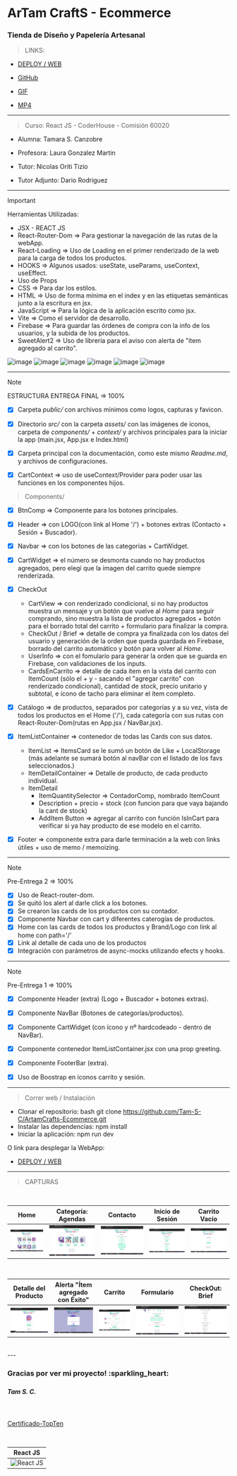 <h1>ArTam CraftS - Ecommerce</h1>
<h3>Tienda de Diseño y Papelería Artesanal </h3>

> LINKS:

* [DEPLOY / WEB](https://tam-s-c.github.io/ArtamCrafts-Ecommerce/) 

* [GitHub](https://github.com/Tam-S-C/ArtamCrafts-Ecommerce)

* [GIF](https://drive.google.com/file/d/1ThdLtC8saNLauPwB9nOo53UXHFYm10E-/view?usp=sharing)

* [MP4](https://drive.google.com/file/d/1pySEPA8fCn9KWKmDcm-UkP3RCABIpMAZ/view?usp=sharing)
  

---

> Curso: React JS - CoderHouse - Comisión 60020

* Alumna: Tamara S. Canzobre

* Profesora: Laura Gonzalez Martin
* Tutor: Nicolas Oriti Tizio
* Tutor Adjunto: Dario Rodriguez

---

> [!IMPORTANT]
> Herramientas Utilizadas:

* JSX - REACT JS
* React-Router-Dom => Para gestionar la navegación de las rutas de la webApp.
* React-Loading => Uso de Loading en el primer renderizado de la web para la carga de todos los productos.
* HOOKS => Algunos usados: useState, useParams, useContext, useEffect.
* Uso de Props
* CSS => Para dar los estilos.
* HTML => Uso de forma mínima en el index y en las etiquetas semánticas junto a la escritura en jsx.
* JavaScript => Para la lógica de la aplicación escrito como jsx.
* Vite => Como el servidor de desarrollo.
* Firebase => Para guardar las órdenes de compra con la info de los usuarios, y la subida de los productos.
* SweetAlert2 => Uso de librería para el aviso con alerta de "ítem agregado al carrito".

![image](https://github.com/user-attachments/assets/09bb3851-8f1c-44b2-a0f1-330181e7aad1)
![image](https://github.com/user-attachments/assets/e27f4435-1fa4-43b0-93a4-9f2da115d562)
![image](https://github.com/user-attachments/assets/86312436-d34d-45ff-bbd7-f801a74c985b)
![image](https://github.com/user-attachments/assets/1496e492-825a-4e31-81ca-8b26836fdbce) 
![image](https://github.com/user-attachments/assets/a4735e28-43b3-4e29-9330-7ee1166efd8c)
![image](https://github.com/user-attachments/assets/e8be5317-335b-42f1-a439-aeea4ae937f1)


---

> [!NOTE] 
> ESTRUCTURA
> ENTREGA FINAL => 100%


- [x] Carpeta *public/* con archivos mínimos como logos, capturas y favicon.

- [x] Directorio *src/* con la carpeta *assets/* con las imágenes de íconos, carpeta de *components/* + *context/* y archivos principales para la iniciar la app (main.jsx, App.jsx e Index.html)

- [x] Carpeta principal con la documentación, como este mismo *Readme.md*, y archivos de configuraciones.

- [x] CartContext => uso de useContext/Provider para poder usar las funciones en los componentes hijos.

> Components/

- [x] BtnComp => Componente para los botones principales.

- [x] Header => con LOGO(con link al Home '/') + botones extras (Contacto + Sesión + Buscador).

- [x] Navbar => con los botones de las categorías + CartWidget.

- [x] CartWidget => el número se desmonta cuando no hay productos agregados, 
pero elegí que la imagen del carrito quede siempre renderizada.

- [x] CheckOut
    *   CartView => con renderizado condicional, si no hay productos muestra un mensaje y un botón que vuelve al *Home* para seguir comprando, sino muestra la lista de productos agregados + botón para el borrado total del carrito + formulario para finalizar la compra.
    *   CheckOut / Brief => detalle de compra ya finalizada con los datos del usuario y generación de la orden que queda guardada en Firebase, borrado del carrito automático y botón para volver al *Home*.
    *   UserInfo => con el fomulario para generar la orden que se guarda en Firebase, con validaciones de los inputs.
    *   CardsEnCarrito => detalle de cada ítem en la vista del carrito con ItemCount (sólo el + y - sacando el "agregar carrito" con renderizado condicional), cantidad de stock, precio unitario y subtotal, e ícono de tacho para eliminar el ítem completo.

- [x] Catálogo => de productos, separados por categorías y a su vez, 
vista de todos los productos en el Home ('/'), cada categoría con sus rutas con React-Router-Dom(rutas en App.jsx / NavBar.jsx).

- [x] ItemListContainer => contenedor de todas las Cards con sus datos.
    * ItemList => ItemsCard se le sumó un botón de Like + LocalStorage (más adelante se sumará botón al navBar con el listado de los favs seleccionados.)
    * ItemDetailContainer => Detalle de producto, de cada producto individual.
    * ItemDetail
        * ItemQuantitySelector => ContadorComp, nombrado ItemCount
        * Description + precio + stock (con funcion para que vaya bajando la cant de stock)
        * AddItem Button => agregar al carrito con función IsInCart para verificar si ya hay producto de ese modelo en el carrito.

- [x] Footer => componente extra para darle terminación a la web con links útiles + uso de memo / memoizing.


---

> [!NOTE]
> Pre-Entrega 2 => 100%

- [x] Uso de React-router-dom.
- [x] Se quitó los alert al darle click a los botones.
- [x] Se crearon las cards de los productos con su contador.
- [x] Componente Navbar con cart y diferentes caterogías de productos.
- [x] Home con las cards de todos los productos y Brand/Logo con link al home con path='/'
- [x] Link al detalle de cada uno de los productos
- [x] Integración con parámetros de async-mocks utilizando efects y hooks.

---

> [!NOTE]
> Pre-Entrega 1 => 100%

- [x] Componente Header (extra) (Logo + Buscador + botones extras).
- [x] Componente NavBar (Botones de categorías/productos).
- [x] Componente CartWidget (con ícono y nº hardcodeado - dentro de NavBar).
- [x] Componente contenedor ItemListContainer.jsx con una prop greeting.
- [x] Componente FooterBar (extra). 
- [x] Uso de Boostrap en íconos carrito y sesión. 


---

> Correr web / Instalación

* Clonar el repositorio: bash git clone https://github.com/Tam-S-C/ArtamCrafts-Ecommerce.git
* Instalar las dependencias: npm install
* Iniciar la aplicación: npm run dev

O link para desplegar la WebApp:
* [DEPLOY / WEB](https://tam-s-c.github.io/ArtamCrafts-Ecommerce/) 

---

> CAPTURAS

<br>

| **Home** | **Categoría: Agendas** | **Contacto** | **Inicio de Sesión** | **Carrito Vacío** |
|:--:|:--:|:--:|:--:|:--:|
| ![Home](https://github.com/Tam-S-C/ArtamCrafts-Ecommerce/blob/main/src/assets/capturas/home.png?raw=true) | ![Categorías](https://github.com/Tam-S-C/ArtamCrafts-Ecommerce/blob/main/src/assets/capturas/catAgendas.png?raw=true) | ![Contacto](https://github.com/Tam-S-C/ArtamCrafts-Ecommerce/blob/main/src/assets/capturas/contacto.png?raw=true) | ![Sesion](https://github.com/Tam-S-C/ArtamCrafts-Ecommerce/blob/main/src/assets/capturas/sesion.png?raw=true) | ![Carrito Vacío](https://github.com/Tam-S-C/ArtamCrafts-Ecommerce/blob/main/src/assets/capturas/carritoVacio.png?raw=true) |

<br>

| **Detalle del Producto** | **Alerta "Ítem agregado con Éxito"** | **Carrito** | **Formulario** | **CheckOut: Brief** |
|:--:|:--:|:--:|:--:|:--:|
| ![Detalle](https://github.com/Tam-S-C/ArtamCrafts-Ecommerce/blob/main/src/assets/capturas/detalle.png?raw=true) | ![Alerta](https://github.com/Tam-S-C/ArtamCrafts-Ecommerce/blob/main/src/assets/capturas/alerta.png?raw=true) | ![Carrito](https://github.com/Tam-S-C/ArtamCrafts-Ecommerce/blob/main/src/assets/capturas/carrito.png?raw=true) | ![Form](https://github.com/Tam-S-C/ArtamCrafts-Ecommerce/blob/main/src/assets/capturas/form.png?raw=true) | ![Brief](https://github.com/Tam-S-C/ArtamCrafts-Ecommerce/blob/main/src/assets/capturas/brief.png?raw=true) |

<br>
---
<br>

<h3>Gracias por ver mi proyecto! :sparkling_heart: <h3>
<h5>Tam S. C.</h5>
<br>
   
[Certificado-TopTen](https://www.coderhouse.com/ar/certificados/66f716c14adcbaf2695292c5?lang=es) 
  
<br>
   
| **React JS** |
|:--:|
|![React JS](https://media.licdn.com/dms/image/v2/D4D2DAQElCZ9deok7oQ/profile-treasury-image-shrink_800_800/profile-treasury-image-shrink_800_800/0/1728162521293?e=1728878400&v=beta&t=9Sc47SYH7H8VmoM7ms_WnDFYuQWoMoJWhT5RiH9m5jc)|


<br>


